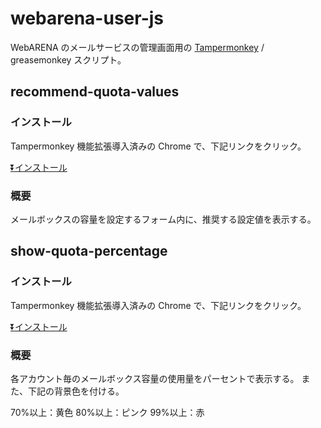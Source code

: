 # webarena-user-js

WebARENA のメールサービスの管理画面用の [Tampermonkey](https://chrome.google.com/webstore/detail/tampermonkey/dhdgffkkebhmkfjojejmpbldmpobfkfo) / greasemonkey スクリプト。



## recommend-quota-values

### インストール

Tampermonkey 機能拡張導入済みの Chrome で、下記リンクをクリック。

[⏬インストール](https://github.com/setenvnet/webarena-user-js/raw/master/js/recommend-quota-values.user)


### 概要

メールボックスの容量を設定するフォーム内に、推奨する設定値を表示する。



## show-quota-percentage

### インストール

Tampermonkey 機能拡張導入済みの Chrome で、下記リンクをクリック。

[⏬インストール](https://github.com/setenvnet/webarena-user-js/raw/master/js/show-quota-percentage.user.js)


### 概要

各アカウント毎のメールボックス容量の使用量をパーセントで表示する。
また、下記の背景色を付ける。

70%以上：黄色
80%以上：ピンク
99%以上：赤
